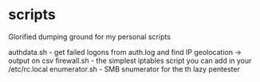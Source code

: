 scripts
=======
Glorified dumping ground for my personal scripts

authdata.sh - get failed logons from auth.log and find IP geolocation -> output on csv
firewall.sh - the simplest iptables script you can add in your /etc/rc.local
enumerator.sh - SMB snumerator for the th lazy pentester

